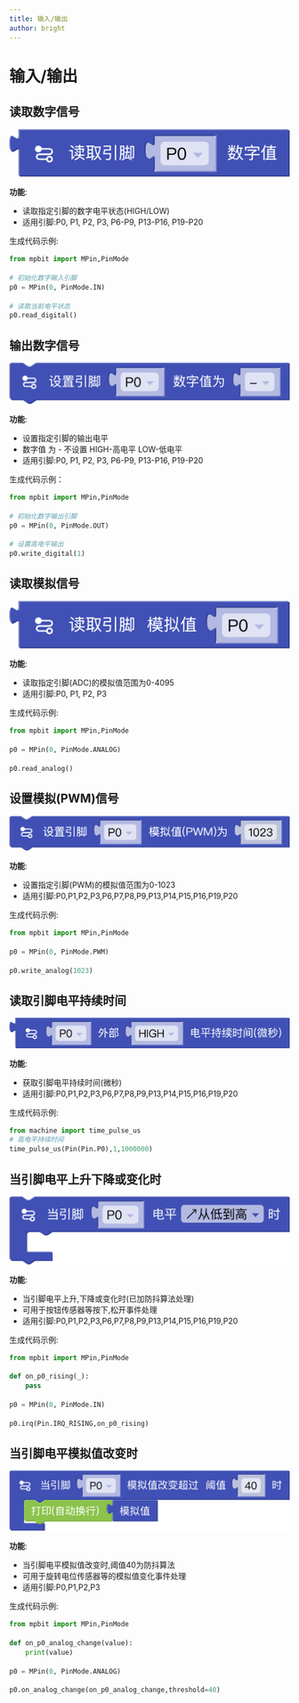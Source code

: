 ```yaml
---
title: 输入/输出
author: bright
---
```


# 输入/输出

## 读取数字信号

![mpbit_read_digital](./img/mpbit_read_digital.png)

**功能**:

- 读取指定引脚的数字电平状态(HIGH/LOW)
- 适用引脚:P0, P1, P2, P3, P6-P9, P13-P16, P19-P20

生成代码示例:

```python
from mpbit import MPin,PinMode

# 初始化数字输入引脚
p0 = MPin(0, PinMode.IN)

# 读取当前电平状态
p0.read_digital()
```

## 输出数字信号

![mpbit_set_digital](./img/mpbit_set_digital.png)

**功能**:

- 设置指定引脚的输出电平
- 数字值 为 - 不设置 HIGH-高电平 LOW-低电平
- 适用引脚:P0, P1, P2, P3, P6-P9, P13-P16, P19-P20

生成代码示例：

```python
from mpbit import MPin,PinMode

# 初始化数字输出引脚
p0 = MPin(0, PinMode.OUT)

# 设置高电平输出
p0.write_digital(1)
```

## 读取模拟信号

![mpbit_read_analog](./img/mpbit_read_analog.png)

**功能**:

- 读取指定引脚(ADC)的模拟值范围为0-4095
- 适用引脚:P0, P1, P2, P3

生成代码示例:

```python
from mpbit import MPin,PinMode

p0 = MPin(0, PinMode.ANALOG)

p0.read_analog()
```

## 设置模拟(PWM)信号

![mpbit_set_analog](./img/mpbit_set_analog.png)

**功能**:

- 设置指定引脚(PWM)的模拟值范围为0-1023
- 适用引脚:P0,P1,P2,P3,P6,P7,P8,P9,P13,P14,P15,P16,P19,P20

生成代码示例:

```python
from mpbit import MPin,PinMode

p0 = MPin(0, PinMode.PWM)

p0.write_analog(1023)
```

## 读取引脚电平持续时间

![mpbit_time_pulse_us](./img/mpbit_time_pulse_us.png)

**功能**:

- 获取引脚电平持续时间(微秒)
- 适用引脚:P0,P1,P2,P3,P6,P7,P8,P9,P13,P14,P15,P16,P19,P20

生成代码示例:

```python
from machine import time_pulse_us
# 高电平持续时间
time_pulse_us(Pin(Pin.P0),1,1000000)
```

## 当引脚电平上升下降或变化时

![mpbit_pin_irq](./img/mpbit_pin_irq.png)

**功能**:

- 当引脚电平上升,下降或变化时(已加防抖算法处理)
- 可用于按钮传感器等按下,松开事件处理
- 适用引脚:P0,P1,P2,P3,P6,P7,P8,P9,P13,P14,P15,P16,P19,P20

生成代码示例:

```python
from mpbit import MPin,PinMode

def on_p0_rising(_):
    pass

p0 = MPin(0, PinMode.IN)

p0.irq(Pin.IRQ_RISING,on_p0_rising)
```

## 当引脚电平模拟值改变时

![mpbit_analog_pin_event](./img/mpbit_analog_pin_event.png)

**功能**:

- 当引脚电平模拟值改变时,阈值40为防抖算法
- 可用于旋转电位传感器等的模拟值变化事件处理
- 适用引脚:P0,P1,P2,P3

生成代码示例:

```python
from mpbit import MPin,PinMode

def on_p0_analog_change(value):
    print(value)

p0 = MPin(0, PinMode.ANALOG)

p0.on_analog_change(on_p0_analog_change,threshold=40)
``` 